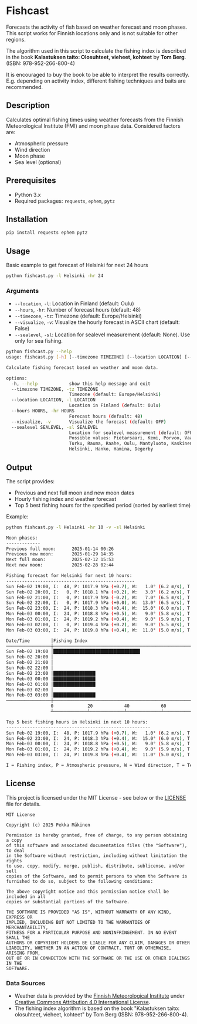 # Fishcast
Forecasts the activity of fish based on weather forecast and moon phases.
This script works for Finnish locations only and is not suitable for other regions.

The algorithm used in this script to calculate the fishing index is described
in the book **Kalastuksen taito: Olosuhteet, vieheet, kohteet** by **Tom Berg**. 
(ISBN: 978-952-266-800-4)

It is encouraged to buy the book to be able to interpret the results correctly.
E.g. depending on activity index, different fishing techniques and baits are
recommended.

## Description
Calculates optimal fishing times using weather forecasts from the Finnish Meteorological
Institute (FMI) and moon phase data. 
Considered factors are:
- Atmospheric pressure
- Wind direction
- Moon phase
- Sea level (optional)

## Prerequisites
- Python 3.x
- Required packages: `requests`, `ephem`, `pytz`

## Installation
```bash
pip install requests ephem pytz
```
## Usage
Basic example to get forecast of Helsinki for next 24 hours
```bash
python fishcast.py -l Helsinki -hr 24
```

### Arguments
- `--location`, `-l`: Location in Finland (default: Oulu)
- `--hours`, `-hr`: Number of forecast hours (default: 48)
- `--timezone`, `-tz`: Timezone (default: Europe/Helsinki)
- `--visualize`, `-v`: Visualize the hourly forecast in ASCII chart (default: False)
- `--sealevel`, `-sl`: Location for sealevel measurement (default: None). Use only for sea fishing.

```bash
python fishcast.py --help
usage: fishcast.py [-h] [--timezone TIMEZONE] [--location LOCATION] [--hours HOURS] [--visualize] [--sealevel SEALEVEL]

Calculate fishing forecast based on weather and moon data.

options:
  -h, --help            show this help message and exit
  --timezone TIMEZONE, -tz TIMEZONE
                        Timezone (default: Europe/Helsinki)
  --location LOCATION, -l LOCATION
                        Location in Finland (default: Oulu)
  --hours HOURS, -hr HOURS
                        Forecast hours (default: 48)
  --visualize, -v       Visualize the forecast (default: OFF)
  --sealevel SEALEVEL, -sl SEALEVEL
                        Location for sealevel measurement (default: OFF) 
                        Possible values: Pietarsaari, Kemi, Porvoo, Vaasa,
                        Turku, Rauma, Raahe, Oulu, Mantyluoto, Kaskinen,
                        Helsinki, Hanko, Hamina, Degerby
```	


## Output
The script provides:
- Previous and next full moon and new moon dates
- Hourly fishing index and weather forecast
- Top 5 best fishing hours for the specified period (sorted by earliest time)

Example:
```bash
python fishcast.py -l Helsinki -hr 10 -v -sl Helsinki

Moon phases:
-------------
Previous full moon:      2025-01-14 00:26
Previous new moon:       2025-01-29 14:35
Next full moon:          2025-02-12 15:53
Next new moon:           2025-02-28 02:44

Fishing forecast for Helsinki for next 10 hours:
-------------------------------------------------
Sun Feb-02 19:00, I:  48, P: 1017.9 hPa (+0.7), W:   1.0° (6.2 m/s), T:  -0.5°C, S:  34.4 cm (-2.0)
Sun Feb-02 20:00, I:   0, P: 1018.1 hPa (+0.2), W:   3.0° (6.2 m/s), T:  -0.7°C, S:  34.4 cm (+0.0)
Sun Feb-02 21:00, I:   0, P: 1017.9 hPa (-0.2), W:   7.0° (6.5 m/s), T:  -0.9°C, S:  33.4 cm (-1.0)
Sun Feb-02 22:00, I:   0, P: 1017.9 hPa (+0.0), W:  13.0° (6.5 m/s), T:  -1.2°C, S:  34.4 cm (+1.0)
Sun Feb-02 23:00, I:  24, P: 1018.3 hPa (+0.4), W:  15.0° (6.0 m/s), T:  -1.4°C, S:  33.4 cm (-1.0)
Mon Feb-03 00:00, I:  24, P: 1018.8 hPa (+0.5), W:   9.0° (5.8 m/s), T:  -1.6°C, S:  33.4 cm (+0.0)
Mon Feb-03 01:00, I:  24, P: 1019.2 hPa (+0.4), W:   9.0° (5.9 m/s), T:  -1.9°C, S:  32.4 cm (-1.0)
Mon Feb-03 02:00, I:   0, P: 1019.4 hPa (+0.2), W:   9.0° (5.5 m/s), T:  -2.1°C, S:  32.4 cm (+0.0)
Mon Feb-03 03:00, I:  24, P: 1019.8 hPa (+0.4), W:  11.0° (5.0 m/s), T:  -2.4°C, S:  33.4 cm (+1.0)

Date/Time        │Fishing Index
─────────────────┼──────────────────────────────────────────────────────────────────────
Sun Feb-02 19:00 │█████████████████████████████████
Sun Feb-02 20:00 │
Sun Feb-02 21:00 │
Sun Feb-02 22:00 │
Sun Feb-02 23:00 │████████████████
Mon Feb-03 00:00 │████████████████
Mon Feb-03 01:00 │████████████████
Mon Feb-03 02:00 │
Mon Feb-03 03:00 │████████████████
─────────────────┼──────────────────────────────────────────────────────────────────────
                 0             20            40            60            80            100
                 ┴─────────────┴─────────────┴─────────────┴─────────────┴─────────────┴

Top 5 best fishing hours in Helsinki in next 10 hours:
-------------------------------------------------------
Sun Feb-02 19:00, I:  48, P: 1017.9 hPa (+0.7), W:   1.0° (6.2 m/s), T:  -0.5°C, S:  34.4 cm (-2.0)
Sun Feb-02 23:00, I:  24, P: 1018.3 hPa (+0.4), W:  15.0° (6.0 m/s), T:  -1.4°C, S:  33.4 cm (-1.0)
Mon Feb-03 00:00, I:  24, P: 1018.8 hPa (+0.5), W:   9.0° (5.8 m/s), T:  -1.6°C, S:  33.4 cm (+0.0)
Mon Feb-03 01:00, I:  24, P: 1019.2 hPa (+0.4), W:   9.0° (5.9 m/s), T:  -1.9°C, S:  32.4 cm (-1.0)
Mon Feb-03 03:00, I:  24, P: 1019.8 hPa (+0.4), W:  11.0° (5.0 m/s), T:  -2.4°C, S:  33.4 cm (+1.0)

I = Fishing index, P = Atmospheric pressure, W = Wind direction, T = Temperature, S = Sealevel
```

## License
This project is licensed under the MIT License - see below or the [LICENSE](LICENSE) file for details.

```
MIT License

Copyright (c) 2025 Pekka Mäkinen

Permission is hereby granted, free of charge, to any person obtaining a copy
of this software and associated documentation files (the "Software"), to deal
in the Software without restriction, including without limitation the rights
to use, copy, modify, merge, publish, distribute, sublicense, and/or sell
copies of the Software, and to permit persons to whom the Software is
furnished to do so, subject to the following conditions:

The above copyright notice and this permission notice shall be included in all
copies or substantial portions of the Software.

THE SOFTWARE IS PROVIDED "AS IS", WITHOUT WARRANTY OF ANY KIND, EXPRESS OR
IMPLIED, INCLUDING BUT NOT LIMITED TO THE WARRANTIES OF MERCHANTABILITY,
FITNESS FOR A PARTICULAR PURPOSE AND NONINFRINGEMENT. IN NO EVENT SHALL THE
AUTHORS OR COPYRIGHT HOLDERS BE LIABLE FOR ANY CLAIM, DAMAGES OR OTHER
LIABILITY, WHETHER IN AN ACTION OF CONTRACT, TORT OR OTHERWISE, ARISING FROM,
OUT OF OR IN CONNECTION WITH THE SOFTWARE OR THE USE OR OTHER DEALINGS IN THE
SOFTWARE.
```

### Data Sources
- Weather data is provided by the [Finnish Meteorological Institute](https://en.ilmatieteenlaitos.fi/open-data) under [Creative Commons Attribution 4.0 International License](https://creativecommons.org/licenses/by/4.0/).
- The fishing index algorithm is based on the book "Kalastuksen taito: olosuhteet, vieheet, kohteet" by Tom Berg (ISBN: 978-952-266-800-4).